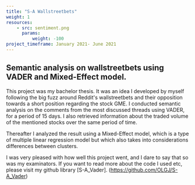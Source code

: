 ```yaml
---
title: "S-A Wallstreetbets"
weight: 1
resources:
    - src: sentiment.png
      params:
          weight: -100
project_timeframe: January 2021- June 2021
---
```


## Semantic analysis on wallstreetbets using VADER and Mixed-Effect model.

This project was my bachelor thesis. It was an idea I developed by myself following the big fuzz around Reddit's wallstreetbets and their opposition towards a short position regarding the stock GME. I conducted semantic analysis on the comments from the most discussed threads using VADER, for a period of 15 days. I also retrieved information about the traded volume of the mentioned stocks over the same period of time. 

Thereafter I analyzed the result using a Mixed-Effect model, which is a type of multiple linear regression model but which also takes into considerations differences between clusters.

I was very pleased with how well this project went, and I dare to say that so was my examinators. If you want to read more about the code I used etc, please visit my github library [S-A_Vader]. (https://github.com/OLGJ/S-A_Vader)
